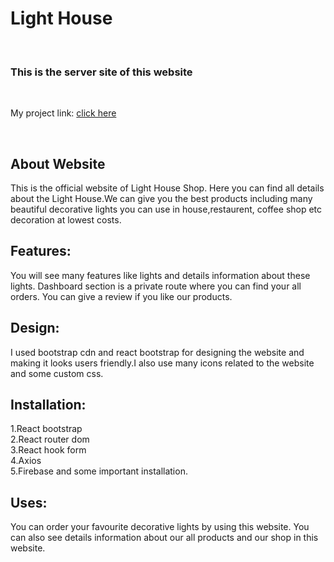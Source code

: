   <h1>Light House</h1>
    <br>
    <h3>This is the server site of this website </h3>
    <br>
    <p>My project link: <a href="">click here</a></p>
    <br>

<h2>About Website</h2>
<p>This is the official website of Light House Shop. Here you can find all details about the Light House.We can give you the best products including many beautiful decorative lights you can use in house,restaurent, coffee shop etc decoration at lowest costs. </p>
 
<h2>Features:</h2>
<p>You will see many features like lights and details information about these lights. Dashboard section is a private route where you can find your all orders. You can give a review if you like our products. </p>
 
<h2>Design:</h2>
<p>I used bootstrap cdn and react bootstrap for designing the website and making it looks users friendly.I also use many icons related to the website and some custom css. </p>
 
<h2>Installation:</h2>
<p>
1.React bootstrap <br>
2.React router dom <br>
3.React hook form <br>
4.Axios <br>
5.Firebase and some important installation.
</p>
 
<h2>Uses:</h2>
<p> You can order your favourite decorative lights by using this website. You can also see details information about our all products and our shop in this website. </p>
 